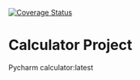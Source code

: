 [![Coverage Status](https://coveralls.io/repos/github/wmduggan41/calculator2/badge.svg?branch=master)](https://coveralls.io/github/wmduggan41/calculator2?branch=master)

# Calculator Project
Pycharm calculator:latest

